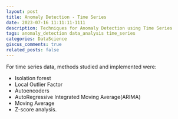 ```yaml
---
layout: post
title: Anomaly Detection - Time Series
date: 2023-07-16 11:11:11-1111
description: Techniques for Anomaly Detection using Time Series
tags: anomaly_detection data_analysis time_series
categories: DataScience
giscus_comments: true
related_posts: false
---
```


For time series data, methods studied and implemented were:

- Isolation forest
- Local Outlier Factor
- Autoencoders
- AutoRegressive Integrated Moving Average(ARIMA)
- Moving Average
- Z-score analysis.

 <div
  class="jupyter-notebook"
  style="position: relative; width: 100%; margin: 0 auto;">
  <div class="jupyter-notebook-iframe-container">
    <iframe
      src="/assets/jupyter/ad_timeseries.html"
      style="position: absolute; top: 0; left: 0; border-style: none;"
      width="100%"
      height="100%"
      onload="this.parentElement.style.paddingBottom = (this.contentWindow.document.documentElement.scrollHeight + 10) + 'px'"></iframe>
  </div>
</div>
